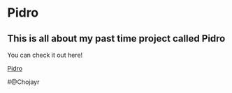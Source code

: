 # Pidro   

## This is all about my past time project called Pidro


You can check it out here! 

[Pidro](http://chojayr.github.io/) 


#@Chojayr 


